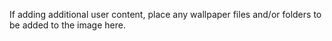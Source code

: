 If adding additional user content, place any wallpaper files and/or folders to be added to the image here.
